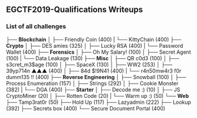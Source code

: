 ## EGCTF2019-Qualifications Writeups

### List of all challenges

├── **Blockchain**
│   ├── Friendly Coin (400)
|   └── KittyChain (400)
├── **Crypto**
│   ├── DES amies (325)
│   ├── Lucky RSA (400)
|   └── Password Wallet (400)
├── **Forensics**
│   ├── Oh My Salary! (100)
│   ├── Secret Agent (100)
|   └── Data Leakage (130)
├── **Misc**
│   ├── QR c0d3 (100)
│   ├── s3cret_m3$age (100)
│   ├── SpaceX (130)
│   ├── WW2 (253)
│   ├── 39yp714n ▲▲▲ (400)
│   ├── 84d $!9N41 (400)
|   └── r4n50mw4r3 f0r dumm135 !! (400)
├── **Reverse Engineering**
│   ├── Snowball (100)
│   ├── Process Enumeration (157)
│   ├── Strings (292)
│   ├── Cookie Monster (382)
|   └── DGA (400)
├── **Starter**
│   ├── Decode me :) (10)
│   ├── JS CryptoMiner (20)
│   ├── Rotten Code (20)
|   └── Warm up :) (50)
└── **Web**
    ├── Tamp3rat0r (50)
    ├── Hold Up (117)
    ├── Lazyadmin (222)
    ├── Lookup (392)
    ├── Secrets box (400)
    └── Secure Document Portal (400)
